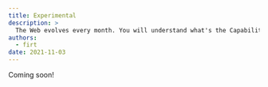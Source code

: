 ```yaml
---
title: Experimental
description: >
  The Web evolves every month. You will understand what's the Capabilities Fugu project, how to sign-up for a trial, and how to use experimental APIs.
authors:
  - firt
date: 2021-11-03
---
```


Coming soon!

